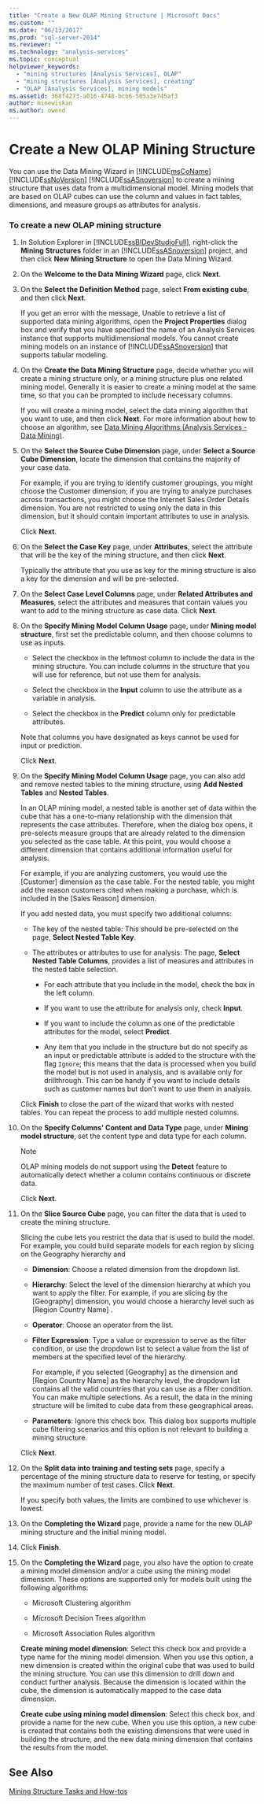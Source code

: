 ```yaml
---
title: "Create a New OLAP Mining Structure | Microsoft Docs"
ms.custom: ""
ms.date: "06/13/2017"
ms.prod: "sql-server-2014"
ms.reviewer: ""
ms.technology: "analysis-services"
ms.topic: conceptual
helpviewer_keywords: 
  - "mining structures [Analysis Services], OLAP"
  - "mining structures [Analysis Services], creating"
  - "OLAP [Analysis Services], mining models"
ms.assetid: 368f4273-a016-4748-bcb6-505a3e745af3
author: minewiskan
ms.author: owend
---
```

# Create a New OLAP Mining Structure
  You can use the Data Mining Wizard in [!INCLUDE[msCoName](../../includes/msconame-md.md)] [!INCLUDE[ssNoVersion](../../includes/ssnoversion-md.md)] [!INCLUDE[ssASnoversion](../../includes/ssasnoversion-md.md)] to create a mining structure that uses data from a multidimensional model. Mining models that are based on OLAP cubes can use the column and values in fact tables, dimensions, and measure groups as attributes for analysis.  
  
### To create a new OLAP mining structure  
  
1.  In Solution Explorer in [!INCLUDE[ssBIDevStudioFull](../../includes/ssbidevstudiofull-md.md)], right-click the **Mining Structures** folder in an [!INCLUDE[ssASnoversion](../../includes/ssasnoversion-md.md)] project, and then click **New Mining Structure** to open the Data Mining Wizard.  
  
2.  On the **Welcome to the Data Mining Wizard** page, click **Next**.  
  
3.  On the **Select the Definition Method** page, select **From existing cube**, and then click **Next**.  
  
     If you get an error with the message, Unable to retrieve a list of supported data mining algorithms, open the **Project Properties** dialog box and verify that you have specified the name of an Analysis Services instance that supports multidimensional models. You cannot create mining models on an instance of [!INCLUDE[ssASnoversion](../../includes/ssasnoversion-md.md)] that supports tabular modeling.  
  
4.  On the **Create the Data Mining Structure** page, decide whether you will create a mining structure only, or a mining structure plus one related mining model. Generally it is easier to create a mining model at the same time, so that you can be prompted to include necessary columns.  
  
     If you will create a mining model, select the data mining algorithm that you want to use, and then click **Next**. For more information about how to choose an algorithm, see [Data Mining Algorithms &#40;Analysis Services - Data Mining&#41;](data-mining-algorithms-analysis-services-data-mining.md).  
  
5.  On the **Select the Source Cube Dimension** page, under **Select a Source Cube Dimension**, locate the dimension that contains the majority of your case data.  
  
     For example, if you are trying to identify customer groupings, you might choose the Customer dimension; if you are trying to analyze purchases across transactions, you might choose the Internet Sales Order Details dimension. You are not restricted to using only the data in this dimension, but it should contain important attributes to use in analysis.  
  
     Click **Next**.  
  
6.  On the **Select the Case Key** page, under **Attributes**, select the attribute that will be the key of the mining structure, and then click **Next**.  
  
     Typically the attribute that you use as key for the mining structure is also a key for the dimension and will be pre-selected.  
  
7.  On the **Select Case Level Columns** page, under **Related Attributes and Measures**, select the attributes and measures that contain values you want to add to the mining structure as case data. Click **Next**.  
  
8.  On the **Specify Mining Model Column Usage** page, under **Mining model structure**, first set the predictable column, and then choose columns to use as inputs.  
  
    -   Select the checkbox in the leftmost column to include the data in the mining structure. You can include columns in the structure that you will use for reference, but not use them for analysis.  
  
    -   Select the checkbox in the **Input** column to use the attribute as a variable in analysis.  
  
    -   Select the checkbox in the **Predict** column only for predictable attributes.  
  
     Note that columns you have designated as keys cannot be used for input or prediction.  
  
     Click **Next**.  
  
9. On the **Specify Mining Model Column Usage** page, you can also add and remove nested tables to the mining structure, using **Add Nested Tables** and **Nested Tables**.  
  
     In an OLAP mining model, a nested table is another set of data within the cube that has a one-to-many relationship with the dimension that represents the case attributes. Therefore, when the dialog box opens, it pre-selects measure groups that are already related to the dimension you selected as the case table. At this point, you would choose a different dimension that contains additional information useful for analysis.  
  
     For example, if you are analyzing customers, you would use the [Customer] dimension as the case table. For the nested table, you might add the reason customers cited when making a purchase, which is included in the [Sales Reason] dimension.  
  
     If you add nested data, you must specify two additional columns:  
  
    -   The key of the nested table: This should be pre-selected on the page, **Select Nested Table Key**.  
  
    -   The attributes or attributes to use for analysis: The page, **Select Nested Table Columns**, provides a list of measures and attributes in the nested table selection.  
  
        -   For each attribute that you include in the model, check the box in the left column.  
  
        -   If you want to use the attribute for analysis only, check **Input**.  
  
        -   If you want to include the column as one of the predictable attributes for the model, select **Predict**.  
  
        -   Any item that you include in the structure but do not specify as an input or predictable attribute is added to the structure with the flag `Ignore`; this means that the data is processed when you build the model but is not used in analysis, and is available only for drillthrough. This can be handy if you want to include details such as customer names but don't want to use them in analysis.  
  
     Click **Finish** to close the part of the wizard that works with nested tables. You can repeat the process to add multiple nested columns.  
  
10. On the **Specify Columns' Content and Data Type** page, under **Mining model structure**, set the content type and data type for each column.  
  
    > [!NOTE]  
    >  OLAP mining models do not support using the **Detect** feature to automatically detect whether a column contains continuous or discrete data.  
  
     Click **Next**.  
  
11. On the **Slice Source Cube** page, you can filter the data that is used to create the mining structure.  
  
     Slicing the cube lets you restrict the data that is used to build the model. For example, you could build separate models for each region by slicing on the Geography hierarchy and  
  
    -   **Dimension**: Choose a related dimension from the dropdown list.  
  
    -   **Hierarchy**:  Select the level of the dimension hierarchy at which you want to apply the filter. For example, if you are slicing by the [Geography] dimension, you would choose a hierarchy level such as [Region Country Name] .  
  
    -   **Operator**: Choose an operator from the list.  
  
    -   **Filter Expression**: Type a value or expression to serve as the filter condition, or use the dropdown list to select a value from the list of members at the specified level of the hierarchy.  
  
         For example, if you selected [Geography] as the dimension and [Region Country Name] as the hierarchy level, the dropdown list contains all the valid countries that you can use as a filter condition. You can make multiple selections. As a result, the data in the mining structure will be limited to cube data from these geographical areas.  
  
    -   **Parameters**: Ignore this check box. This dialog box supports multiple cube filtering scenarios and this option is not relevant to building a mining structure.  
  
     Click **Next**.  
  
12. On the **Split data into training and testing sets** page, specify a percentage of the mining structure data to reserve for testing, or specify the maximum number of test cases. Click **Next**.  
  
     If you specify both values, the limits are combined to use whichever is lowest.  
  
13. On the **Completing the Wizard** page, provide a name for the new OLAP mining structure and the initial mining model.  
  
14. Click **Finish**.  
  
15. On the **Completing the Wizard** page, you also have the option to create a mining model dimension and/or a cube using the mining model dimension. These options are supported only for models built using the following algorithms:  
  
    -   Microsoft Clustering algorithm  
  
    -   Microsoft Decision Trees algorithm  
  
    -   Microsoft Association Rules algorithm  
  
     **Create mining model dimension**: Select this check box and provide a type name for the mining model dimension. When you use this option, a new dimension is created within the original cube that was used to build the mining structure. You can use this dimension to drill down and conduct further analysis. Because the dimension is located within the cube, the dimension is automatically mapped to the case data dimension.  
  
     **Create cube using mining model dimension**: Select this check box, and provide a name for the new cube. When you use this option, a new cube is created that contains both the existing dimensions that were used in building the structure, and the new data mining dimension that contains the results from the model.  
  
## See Also  
 [Mining Structure Tasks and How-tos](mining-structure-tasks-and-how-tos.md)  
  
  

